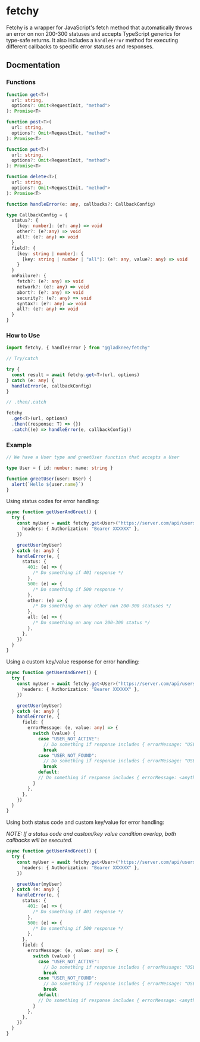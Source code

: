 # fetchy

Fetchy is a wrapper for JavaScript's fetch method that automatically throws an error on non 200-300 statuses and accepts TypeScript generics for type-safe returns. It also includes a `handleError` method for executing different callbacks to specific error statuses and responses.

## Docmentation

### Functions

```typescript
function get<T>(
  url: string,
  options?: Omit<RequestInit, "method">
): Promise<T>

function post<T>(
  url: string,
  options?: Omit<RequestInit, "method">
): Promise<T>

function put<T>(
  url: string,
  options?: Omit<RequestInit, "method">
): Promise<T>

function delete<T>(
  url: string,
  options?: Omit<RequestInit, "method">
): Promise<T>

function handleError(e: any, callbacks?: CallbackConfig)

type CallbackConfig = {
  status?: {
    [key: number]: (e?: any) => void
    other?: (e?:any) => void
    all?: (e?: any) => void
  }
  field?: {
    [key: string | number]: {
      [key: string | number | "all"]: (e?: any, value?: any) => void
    }
  }
  onFailure?: {
    fetch?: (e?: any) => void
    network?: (e?: any) => void
    abort?: (e?: any) => void
    security?: (e?: any) => void
    syntax?: (e?: any) => void
    all?: (e?: any) => void
  }
}
```

### How to Use

```typescript
import fetchy, { handleError } from "@gladknee/fetchy"

// Try/catch

try {
  const result = await fetchy.get<T>(url, options)
} catch (e: any) {
  handleError(e, callbackConfig)
}

// .then/.catch

fetchy
  .get<T>(url, options)
  .then((response: T) => {})
  .catch((e) => handleError(e, callbackConfig))
```

### Example

```typescript
// We have a User type and greetUser function that accepts a User

type User = { id: number; name: string }

function greetUser(user: User) {
  alert(`Hello ${user.name}`)
}
```

Using status codes for error handling:

```typescript
async function getUserAndGreet() {
  try {
    const myUser = await fetchy.get<User>("https://server.com/api/users/me", {
      headers: { Authorization: "Bearer XXXXXX" },
    })

    greetUser(myUser)
  } catch (e: any) {
    handleError(e, {
      status: {
        401: (e) => {
          /* Do something if 401 response */
        },
        500: (e) => {
          /* Do something if 500 response */
        },
        other: (e) => {
          /* Do something on any other non 200-300 statuses */
        },
        all: (e) => {
          /* Do something on any non 200-300 status */
        },
      },
    })
  }
}
```

Using a custom key/value response for error handling:

```typescript
async function getUserAndGreet() {
  try {
    const myUser = await fetchy.get<User>("https://server.com/api/users/me", {
      headers: { Authorization: "Bearer XXXXXX" },
    })

    greetUser(myUser)
  } catch (e: any) {
    handleError(e, {
      field: {
        errorMessage: (e, value: any) => {
          switch (value) {
            case "USER_NOT_ACTIVE":
              // Do something if response includes { errorMessage: "USER_NOT_ACTIVE "}
              break
            case "USER_NOT_FOUND":
              // Do something if response includes { errorMessage: "USER_NOT_FOUND "}
              break
            default:
            // Do something if response includes { errorMessage: <anything else> }
          }
        },
      },
    })
  }
}
```

Using both status code and custom key/value for error handling:

_NOTE: If a status code and custom/key value condition overlap, both callbacks will be executed._

```typescript
async function getUserAndGreet() {
  try {
    const myUser = await fetchy.get<User>("https://server.com/api/users/me", {
      headers: { Authorization: "Bearer XXXXXX" },
    })

    greetUser(myUser)
  } catch (e: any) {
    handleError(e, {
      status: {
        401: (e) => {
          /* Do something if 401 response */
        },
        500: (e) => {
          /* Do something if 500 response */
        },
      },
      field: {
        errorMessage: (e, value: any) => {
          switch (value) {
            case "USER_NOT_ACTIVE":
              // Do something if response includes { errorMessage: "USER_NOT_ACTIVE "}
              break
            case "USER_NOT_FOUND":
              // Do something if response includes { errorMessage: "USER_NOT_FOUND "}
              break
            default:
            // Do something if response includes { errorMessage: <anything else> }
          }
        },
      },
    })
  }
}
```
